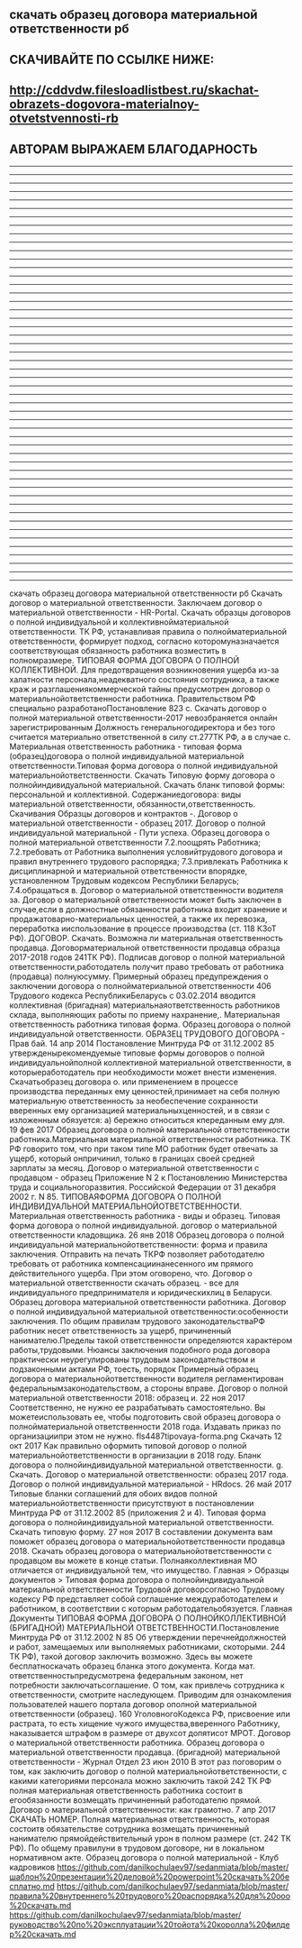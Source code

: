 скачать образец договора материальной ответственности рб
--------------------------------------------------
СКАЧИВАЙТЕ ПО ССЫЛКЕ НИЖЕ:
--------------------------------------------------
http://cddvdw.filesloadlistbest.ru/skachat-obrazets-dogovora-materialnoy-otvetstvennosti-rb
--------------------------------------------------
АВТОРАМ ВЫРАЖАЕМ БЛАГОДАРНОСТЬ
--------------------------------------------------
--------------------------------------------------
--------------------------------------------------
--------------------------------------------------
--------------------------------------------------
--------------------------------------------------
--------------------------------------------------
--------------------------------------------------
--------------------------------------------------
--------------------------------------------------
--------------------------------------------------
--------------------------------------------------
--------------------------------------------------
--------------------------------------------------
--------------------------------------------------
--------------------------------------------------
--------------------------------------------------
--------------------------------------------------
--------------------------------------------------
--------------------------------------------------
--------------------------------------------------
--------------------------------------------------
--------------------------------------------------
--------------------------------------------------
--------------------------------------------------
--------------------------------------------------
--------------------------------------------------
--------------------------------------------------
--------------------------------------------------
--------------------------------------------------
--------------------------------------------------
--------------------------------------------------
--------------------------------------------------
--------------------------------------------------
--------------------------------------------------
--------------------------------------------------
--------------------------------------------------
--------------------------------------------------
--------------------------------------------------
--------------------------------------------------
--------------------------------------------------
--------------------------------------------------
--------------------------------------------------
--------------------------------------------------
--------------------------------------------------
--------------------------------------------------
--------------------------------------------------
--------------------------------------------------
--------------------------------------------------
--------------------------------------------------
--------------------------------------------------
скачать образец договора материальной ответственности рб Скачать договор о материальной ответственности. Заключаем договор о материальной ответственности - HR-Portal. Скачать образцы договоров о полной индивидуальной и коллективнойматериальной ответственности.  ТК РФ, устанавливая правила о полнойматериальной ответственности, формирует подход, согласно которомуназначается соответствующая обязанность работника возместить в полномразмере. ТИПОВАЯ ФОРМА ДОГОВОРА О ПОЛНОЙ КОЛЛЕКТИВНОЙ. Для предотвращения возникновения ущерба из-за халатности персонала,неадекватного состояния сотрудника, а также краж и разглашениякоммерческой тайны предусмотрен договор о материальнойответственности работника. Правительством РФ специально разработаноПостановление 823 с. Скачать договор о полной материальной ответственности-2017 невозбраняется онлайн  зарегистрированным  Должность генеральногодиректора и без того считается материально ответственной в силу ст.277ТК РФ, а в случае с. Материальная ответственность работника - типовая форма (образец)договора о полной индивидуальной материальной ответственности.Типовая форма договора о полной индивидуальной материальнойответственности. Скачать Типовую форму договора о полнойиндивидуальной материальной. Cкачать бланк типовой формы: персональной и коллективной. Содержаниедоговора: виды материальной ответственности, обязанности,ответственность. Скачивания  Образцы договоров и контрактов -. Договор о материальной ответственности - образец 2017. Договор о полной индивидуальной материальной  - Пути успеха. Образец договора о полной материальной ответственности
7.2.поощрять Работника; 7.2.требовать от Работника выполнения условийтрудового договора и правил внутреннего трудового распорядка; 7.3.привлекать Работника к дисциплинарной и материальной ответственности впорядке, установленном Трудовым кодексом Республики Беларусь; 7.4.обращаться в. Договор о материальной ответственности водителя за. Договор о материальной ответственности может быть заключен в случае,если в должностные обязанности работника входит хранение и продажатоварно-материальных ценностей, а также их перевозка, переработка ииспользование в процессе производства (ст. 118 КЗоТ РФ). ДОГОВОР. Скачать. Возможна ли материальная ответственность продавца. Договорматериальной ответственности продавца образца 2017-2018 годов  241ТК РФ). Подписав договор о полной материальной ответственности,работодатель получит право требовать от работника (продавца) полнуюсумму. Примерный образец предупреждения о заключении договора о полнойматериальной ответственности  406 Трудового кодекса РеспубликиБеларусь с 03.02.2014 вводится коллективная (бригадная) материальнаяответственность работников склада, выполняющих работы по приему нахранение,. Материальная ответственность работника типовая форма. Образец договора о полной индивидуальной ответственности. ОБРАЗЕЦ ТРУДОВОГО ДОГОВОРА - Прав бай. 14 апр 2014  Постановление Минтруда РФ от 31.12.2002 85 утвержденырекомендуемые типовые формы договоров о полной индивидуальнойполной коллективной материальной ответственности, в которыеработодатель при необходимости может внести изменения. Скачатьобразец договора о. или применением в процессе производства переданных ему ценностей,принимает на себя полную материальную ответственность за необеспечение сохранности вверенных ему организацией материальныхценностей, и в связи с изложенным обязуется: а) бережно относиться кпереданным ему для. 19 фев 2017  Образец договора о полной материальной ответственности работника.Материальная  материальной ответственности работника. ТК РФ говорито том, что при таком типе МО работник будет отвечать за ущерб, который онпричинил, только в границах своей средней зарплаты за месяц. Договор о материальной ответственности с продавцом - образец
Приложение N 2 к Постановлению Министерства труда и социальногоразвития. Российской Федерации от 31 декабря 2002 г. N 85. ТИПОВАЯФОРМА ДОГОВОРА О ПОЛНОЙ ИНДИВИДУАЛЬНОЙ МАТЕРИАЛЬНОЙОТВЕТСТВЕННОСТИ. Материальная ответственность работника - виды и образец. Типовая форма договора о полной индивидуальной. договор о материальной ответственности кладовщика. 26 янв 2018  Образец договора о полной индивидуальной материальнойответственности: форма и правила заключения. Отправить на печать  ТКРФ позволяет работодателю требовать от работника компенсациинанесенного им прямого действительного ущерба. При этом оговорено, что. Договор о материальной ответственности  скачать образец. - все для индивидуального предпринимателя и юридическихлиц в Беларуси. Образец договора материальной ответственности работника. Договор о полной индивидуальной материальной ответственности:особенности заключения. По общим правилам трудового законодательстваРФ работник несет ответственность за ущерб, причиненный нанимателю.Пределы такой ответственности определяются характером работы,трудовыми. Нюансы заключения подобного рода договора практически неурегулированы трудовым законодательством и подзаконными актами РФ, тоесть, порядок  Примерный образец договора о материальнойответственности водителя регламентирован федеральнымзаконодательством, а стороны вправе. Договор о полной материальной ответственности 2018: образец и. 22 ноя 2017  Соответственно, не нужно ее разрабатывать самостоятельно. Вы можетеиспользовать ее, чтобы подготовить свой образец договора о полнойматериальной ответственности 2018 года. Издавать приказ по организациипри этом не нужно. fls4487tipovaya-forma.png  Скачать
12 окт 2017  Как правильно оформить типовой договор о полной материальнойответственности в организации в 2018 году.  Бланк договора о полнойиндивидуальной материальной ответственности. g. Скачать. Договор о материальной ответственности: образец 2017 года. Договор о полной индивидуальной материальной  - HRdocs. 26 май 2017  Типовые бланки соглашений для обоих видов полной материальнойответственности присутствуют в постановлении Минтруда РФ от 31.12.2002 85 (приложения 2 и 4). Типовая форма договора о полнойиндивидуальной материальной ответственности. Скачать типовую форму. 27 ноя 2017  В составлении документа вам поможет образец договора о материальнойответственности продавца 2018. Скачать образец договора о материальнойответственности с продавцом вы можете в конце статьи. Полнаяколлективная МО отличается от индивидуальной тем, что имущество. Главная > Образцы документов > Типовая форма договора о полнойиндивидуальной материальной ответственности  Трудовой договорсогласно Трудовому кодексу РФ представляет собой соглашение междуработодателем и работником, в соответствии с которым работодательобязуется. Главная Документы ТИПОВАЯ ФОРМА ДОГОВОРА О ПОЛНОЙКОЛЛЕКТИВНОЙ (БРИГАДНОЙ) МАТЕРИАЛЬНОЙ ОТВЕТСТВЕННОСТИ.Постановление Минтруда РФ от 31.12.2002 N 85 Об утверждении перечнейдолжностей и работ, замещаемых или выполняемых работниками, скоторыми. 244 ТК РФ), такой договор заключить возможно. Здесь вы можете бесплатноскачать образец бланка этого документа. Когда мат. ответственностьпредусмотрена федеральным законом, нет потребности заключатьсоглашение. О том, как привлечь сотрудника к ответственности, смотрите наследующем. Приводим для ознакомления пользователей нашего портала договор ополной материальной ответственности (образец).  160 УголовногоКодекса РФ, присвоение или растрата, то есть хищение чужого имущества,вверенного Работнику, наказывается штрафом в размере от двухсот допятисот МРОТ. Договор о материальной ответственности работника. Образец договора о материальной ответственности продавца. (бригадной) материальной ответственности - Журнал Отдел
23 июн 2010  В этот раз поговорим о том, как заключить договор о полной материальнойответственности, с какими категориями персонала можно заключить такой 242 ТК РФ полная материальная ответственность работника состоит в егообязанности возмещать причиненный работодателю прямой. Договор о материальной ответственности: как грамотно. 7 апр 2017  СКАЧАТЬ НОМЕР. Полная материальная ответственность, которая состоитв обязательстве сотрудника возмещать причиненный нанимателю прямойдействительный урон в полном размере (ст. 242 ТК РФ). По общему правилуни в трудовом договоре, ни в локальном нормативном акте. Образец договора о полной материальной  - Клуб кадровиков
https://github.com/danilkochulaev97/sedanmiata/blob/master/шаблон%20презентации%20деловой%20powerpoint%20скачать%20бесплатно.md
https://github.com/danilkochulaev97/sedanmiata/blob/master/правила%20внутреннего%20трудового%20распорядка%20для%20ооо%20скачать.md
https://github.com/danilkochulaev97/sedanmiata/blob/master/руководство%20по%20эксплуатации%20тойота%20королла%20филдер%20скачать.md
